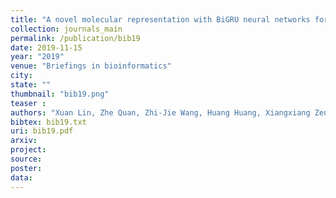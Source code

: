 ```yaml
---
title: "A novel molecular representation with BiGRU neural networks for learning atom"
collection: journals_main
permalink: /publication/bib19
date: 2019-11-15
year: "2019"
venue: "Briefings in bioinformatics"
city: 
state: ""
thumbnail: "bib19.png"
teaser : 
authors: "Xuan Lin, Zhe Quan, Zhi-Jie Wang, Huang Huang, Xiangxiang Zeng"
bibtex: bib19.txt
uri: bib19.pdf
arxiv: 
project: 
source: 
poster: 
data:
---
```

